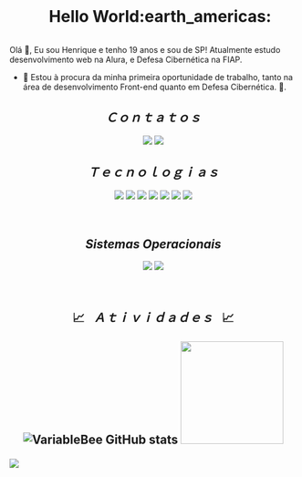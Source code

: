 <!--título-->
<div id="user-content-toc">
  <ul align="center">
    <summary><h1 style="display: inline-block"> Hello World:earth_americas:</h1></summary>
</div>

<p>
Olá 👋, Eu sou Henrique e tenho 19 anos e sou de SP! Atualmente estudo desenvolvimento web na Alura, e Defesa Cibernética na FIAP.
    
- 🚀 Estou à procura da minha primeira oportunidade de trabalho, tanto na área de desenvolvimento Front-end quanto em Defesa Cibernética. 🚀.
</p>

<div  align="center" style="display: "inline_block">
  <h2 align="center"> <i>Ｃｏｎｔａｔｏｓ</i> </h2>
  <a href="https:\\www.linkedin.com/in/henriquemoro" target="_blank"><img src="https://img.shields.io/badge/-LinkedIn-%230077B5?style=for-the-badge&logo=linkedin&logoColor=white" target="_blank"></a>  
  <a href="#" target="_blank"><img src="https://img.shields.io/badge/Codepen-000000?style=for-the-badge&logo=codepen&logoColor=white" target="_blank"></a> 
</div>

<h2 align="center"> <i>Ｔｅｃｎｏｌｏｇｉａｓ</i></h2>
<div align="center" style=display: "inline_block">
	 <img src="https://img.shields.io/badge/-html-E34F26?logo=html5&logoColor=white&style=for-the-badge" />
	  <img src="https://img.shields.io/badge/-css-1572B6?logo=css3&logoColor=white&style=for-the-badge" />
	  <img src="https://img.shields.io/badge/Sass-CC6699?style=for-the-badge&logo=sass&logoColor=white"/>
    <img src="https://img.shields.io/badge/Tailwind_CSS-38B2AC?style=for-the-badge&logo=tailwind-css&logoColor=white">
    <img src="https://img.shields.io/badge/Python-3776AB?style=for-the-badge&logo=python&logoColor=white">
    <img src="https://img.shields.io/badge/JavaScript-F7DF1E?style=for-the-badge&logo=javascript&logoColor=black" />
	  <img src="https://img.shields.io/badge/GIT-E44C30?style=for-the-badge&logo=git&logoColor=white"/>
  </div>
<br>
<br>

<h2 align="center"> <i>Sistemas Operacionais</i></h2>
<div align="center" style=display: "inline_block">
    <img src="https://img.shields.io/badge/Linux-FCC624?style=for-the-badge&logo=linux&logoColor=black">
    <img src="https://img.shields.io/badge/Windows-0078D6?style=for-the-badge&logo=windows&logoColor=white">
  </div>
<br>
<br>

<h2 align="center">

  📈&ensp; <i>Ａｔｉｖｉｄａｄｅｓ</i> &ensp;📈

![VariableBee GitHub stats](https://github-readme-stats.vercel.app/api?username=LuizHenriqueMB&show_icons=true&theme=merko)
<img height="180em" src="https://github-readme-stats.vercel.app/api/top-langs/?username=Leyanedev&layout=compact&langs_count=16&theme=merko"/>
<p align="left">
  <img align="center" src="https://media.tenor.com/3bTxZ4HdrysAAAAd/pixels-neon.gif">
</p>
 
